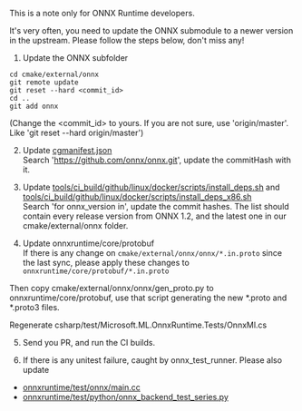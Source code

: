 This is a note only for ONNX Runtime developers.

It's very often, you need to update the ONNX submodule to a newer version in the upstream. Please follow the steps below, don't miss any!

1. Update the ONNX subfolder        
```
cd cmake/external/onnx
git remote update
git reset --hard <commit_id>
cd ..
git add onnx
```
(Change the <commit_id> to yours. If you are not sure, use 'origin/master'. Like 'git reset --hard origin/master')

2. Update [cgmanifest.json](/cgmanifest.json)        
Search 'https://github.com/onnx/onnx.git', update the commitHash with it.

3. Update [tools/ci_build/github/linux/docker/scripts/install_deps.sh](/tools/ci_build/github/linux/docker/scripts/install_deps.sh) 
and [tools/ci_build/github/linux/docker/scripts/install_deps_x86.sh](/tools/ci_build/github/linux/docker/scripts/install_deps_x86.sh)   
Search 'for onnx_version in', update the commit hashes. The list should contain every release version from ONNX 1.2, and the latest one in our cmake/external/onnx folder.

4. Update onnxruntime/core/protobuf        
If there is any change on `cmake/external/onnx/onnx/*.in.proto` since the last sync, please apply these changes to `onnxruntime/core/protobuf/*.in.proto`

Then copy cmake/external/onnx/onnx/gen_proto.py to onnxruntime/core/protobuf, use that script generating the new \*.proto and \*.proto3 files.

Regenerate csharp/test/Microsoft.ML.OnnxRuntime.Tests/OnnxMl.cs

5. Send you PR, and run the CI builds.        

6. If there is any unitest failure, caught by onnx_test_runner. Please also update        
- [onnxruntime/test/onnx/main.cc](/onnxruntime/test/onnx/main.cc)
- [onnxruntime/test/python/onnx_backend_test_series.py](/onnxruntime/test/python/onnx_backend_test_series.py)









